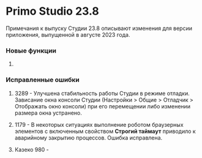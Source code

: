 # Primo Studio 23.8
Примечания к выпуску Студии 23.8 описывают изменения для версии приложения, выпущенной в августе 2023 года.



### Новые функции 

1. 


### Исправленные ошибки

1. 3289 - Улучшена стабильность работы Студии в режиме отладки. Зависание окна консоли Студии (Настройки > Общие > Отладчик > Отображать окно консоли) при его перемещении либо изменении размера окна устранено. 

1. 1179 - В некоторых ситуациях выполнение роботом браузерных элементов с включенным свойством **Строгий таймаут** приводило к аварийному закрытию процессов. Ошибка исправлена.

1. Казеко 980 - 
